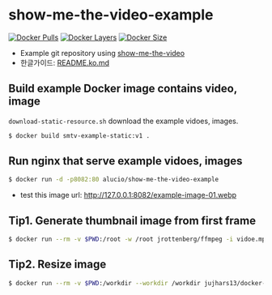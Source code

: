 # show-me-the-video-example

<!--
[![Docker Automated](https://img.shields.io/docker/automated/alucio/show-me-the-video-example.svg)][dockerurl]
[![Docker Build](https://img.shields.io/docker/build/alucio/show-me-the-video-example.svg)][dockerurl]
-->
[![Docker Pulls](https://img.shields.io/docker/pulls/alucio/show-me-the-video-example.svg?style=flat-square)][dockerurl]
[![Docker Layers](https://shields.beevelop.com/docker/image/layers/alucio/show-me-the-video-example/latest.svg?style=flat-square)][dockerurl]
[![Docker Size](https://shields.beevelop.com/docker/image/image-size/alucio/show-me-the-video-example/latest.svg?style=flat-square)][dockerurl]

- Example git repository using [show-me-the-video][smtv]
- 한글가이드: [README.ko.md](./README.ko.md)

## Build example Docker image contains video, image
`download-static-resource.sh` download the example vidoes, images.

```sh
$ docker build smtv-example-static:v1 .
```

## Run nginx that serve example vidoes, images

```sh
$ docker run -d -p8082:80 alucio/show-me-the-video-example
```

- test this image url: http://127.0.0.1:8082/example-image-01.webp

## Tip1. Generate thumbnail image from first frame

```sh
$ docker run --rm -v $PWD:/root -w /root jrottenberg/ffmpeg -i vidoe.mp4 -ss 00:00:00.0 -vframes 1 thumbnail.png
```

## Tip2. Resize image

```sh
$ docker run --rm -v $PWD:/workdir --workdir /workdir jujhars13/docker-imagemagick mogrify -resize 64x -quality 100 -path resized.64 original/*.png
```

[smtv]: https://github.com/alucio/show-me-the-video
[dockerurl]: https://cloud.docker.com/u/alucio/repository/docker/alucio/show-me-the-video-example
